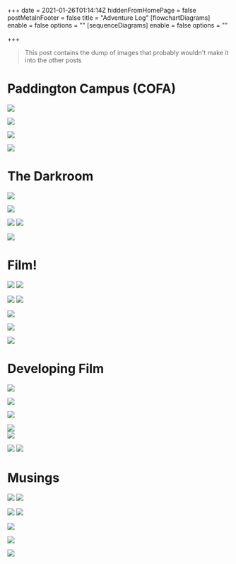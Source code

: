 +++
date = 2021-01-26T01:14:14Z
hiddenFromHomePage = false
postMetaInFooter = false
title = "Adventure Log"
[flowchartDiagrams]
enable = false
options = ""
[sequenceDiagrams]
enable = false
options = ""

+++
> This post contains the dump of images that probably wouldn't make it into the other posts

# Paddington Campus (COFA)

![](/uploads/20210113_092058.jpg)

![](/uploads/20210113_091346.jpg)

![](/uploads/20210113_091123.jpg)

![](/uploads/20210111_110139.jpg)

# The Darkroom

![](/uploads/0t4a0869_dxo.jpg)

![](/uploads/0t4a0881_dxo.jpg)

![](/uploads/0t4a0885_dxo.jpg) ![](/uploads/0t4a0888_dxo.jpg)

![](/uploads/0t4a0889_dxo.jpg)

# Film!

![](/uploads/20210114_114020.jpg) ![](/uploads/20210114_114042.jpg)

![](/uploads/user_scoped_temp_data_msgr_photo_for_upload_1610495214939_6754906522001374966.jpeg) ![](/uploads/20210114_130502.jpg)

![](/uploads/0t4a0903_dxo.jpg)

![](/uploads/0t4a1484_dxo.jpg)

![](/uploads/0t4a1485_dxo.jpg)

# Developing Film

![](/uploads/20210115_112852.jpg)

![](/uploads/20210115_124842.jpg)

![](/uploads/20210115_124907.jpg) 

![](/uploads/20210115_124911.jpg)  
![](/uploads/20210115_124849.jpg)

![](/uploads/20210115_115113.jpg) ![](/uploads/20210115_123405.jpg)

# Musings

![](/uploads/0t4a0951_dxo.jpg) ![](/uploads/0t4a0961_dxo.jpg)

![](/uploads/user_scoped_temp_data_msgr_photo_for_upload_1611105313664_6757465461522710542.jpeg) ![](/uploads/user_scoped_temp_data_msgr_photo_for_upload_1610450511712_6754719023075815772.jpeg)

![](/uploads/0t4a1486_dxo.jpg)

![](/uploads/0t4a1491_dxo.jpg)

![](/uploads/0t4a1513_dxo.jpg)